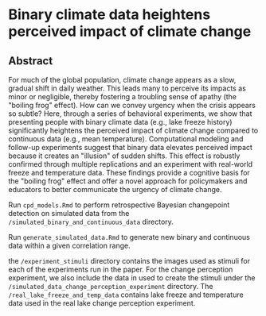 # Binary climate data heightens perceived impact of climate change
## Abstract
For much of the global population, climate change appears as a slow, gradual shift in daily weather. This leads many to perceive its impacts as minor or negligible, thereby fostering a troubling sense of apathy (the "boiling frog" effect).  How can we convey urgency when the crisis appears so subtle? Here, through a series of behavioral experiments, we show that presenting people with binary climate data (e.g., lake freeze history) significantly heightens the perceived impact of climate change compared to continuous data (e.g., mean temperature). Computational modeling and follow-up experiments suggest that binary data elevates perceived impact because it creates an "illusion" of sudden shifts. This effect is robustly confirmed through multiple replications and an experiment with real-world freeze and temperature data. These findings provide a cognitive basis for the "boiling frog" effect and offer a novel approach for policymakers and educators to better communicate the urgency of climate change.    

Run ``cpd_models.Rmd`` to perform retrospective Bayesian changepoint detection on simulated data from the ``/simulated_binary_and_continuous_data`` directory.

Run ``generate_simulated_data.Rmd`` to generate new binary and continuous data within a given correlation range.

the ``/experiment_stimuli`` directory contains the images used as stimuli for each of the experiments run in the paper. For the change perception experiment, we also include the data in used to create the stimuli under the ``/simulated_data_change_perception_experiment`` directory. The ``/real_lake_freeze_and_temp_data`` contains lake freeze and temperature data used in the real lake change perception experiment. 
